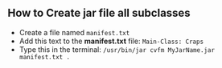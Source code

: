 ## How to Create __jar__ file all subclasses
* Create a file named `manifest.txt`
* Add this text to the __manifest.txt__ file: `Main-Class: Craps`
* Type this in the terminal: `/usr/bin/jar cvfm MyJarName.jar manifest.txt .`
